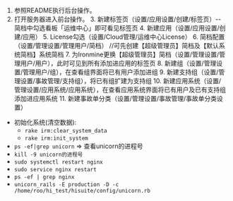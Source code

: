 1. 参照README执行后台操作。
2. 打开服务器进入前台操作。 
    3. 新建标签页（设置/应用设置/创建/标签页）--简档中勾选看板「运维中心」即可看见标签页 
	4. 新建应用（设置/应用设置/创建/应用）
	5. License勾选（设置/Cloud管理/运维中心License）
	6. 简档配置（设置/管理设置/管理用户/简档）	//可先创建【超级管理员】简档及【默认系统简档】系统简档
	7. 为Ironmine更换【超级管理员】简档（设置/管理设置/管理用户/用户），此时可见到所有添加进应用的标签页
	8. 新建组（设置/管理设置/管理用户/组），在查看组界面将已有用户添加进组
	9. 新建支持组（设置/管理设置/事故管理/支持组），将已有组扩建为支持组
	10. 新建应用系统（设置/管理设置/应用系统/应用系统），在查看应用系统界面将已有用户及已有支持组添加进应用系统
	11. 新建事故单分类（设置/管理设置/事故管理/事故单分类设置）


- 初始化系统(清空数据):
	- `rake irm:clear_system_data`
	- `rake irm:init_system`
- `ps -ef|grep unicorn`	=>	查看unicorn的进程号
- `kill -9 unicorn的进程号`
- `sudo systemctl restart nginx`
- `sudo service nginx restart`
- `ps -ef | grep nginx`
- `unicorn_rails -E production -D -c /home/roo/hi_test/hisuite/config/unicorn.rb`